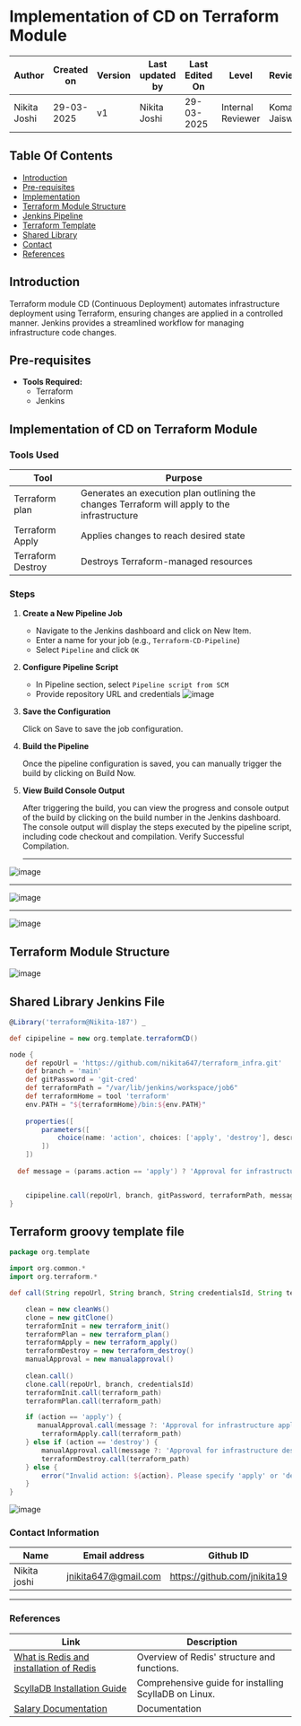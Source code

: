 # Implementation of CD on Terraform Module

| **Author** | **Created on** | **Version** | **Last updated by**|**Last Edited On**|**Level** |**Reviewer** |
|------------|---------------------------|-------------|----------------|-----|-------------|-------------| 
| Nikita Joshi|   29-03-2025          | v1          | Nikita Joshi   |29-03-2025    |  Internal Reviewer | Komal Jaiswal |

## Table Of Contents
- [Introduction](#introduction)
- [Pre-requisites](#pre-requisites)
- [Implementation](#implementation-of-cd-on-terraform-module)
- [Terraform Module Structure](#terraform-module)
- [Jenkins Pipeline](#shared-library-jenkins-file)
- [Terraform Template](#terraform-groovy-template-file)
- [Shared Library](#shared-library-src-file)
- [Contact](#contact-information)
- [References](#references)

## Introduction
Terraform module CD (Continuous Deployment) automates infrastructure deployment using Terraform, ensuring changes are applied in a controlled manner. Jenkins provides a streamlined workflow for managing infrastructure code changes.

## Pre-requisites
- **Tools Required:**
  - Terraform
  - Jenkins

## Implementation of CD on Terraform Module

### Tools Used

| Tool              | Purpose                                                                 |
|-------------------|-------------------------------------------------------------------------|
| Terraform plan    | Generates an execution plan outlining the changes Terraform will apply to the infrastructure|
| Terraform Apply   | Applies changes to reach desired state                                  |
| Terraform Destroy | Destroys Terraform-managed resources                                   |

### Steps

1. **Create a New Pipeline Job**
   - Navigate to the Jenkins dashboard and click on New Item.
   - Enter a name for your job (e.g., `Terraform-CD-Pipeline`)
   - Select `Pipeline` and click `OK`

2. **Configure Pipeline Script**
   - In Pipeline section, select `Pipeline script from SCM`
   - Provide repository URL and credentials
     ![image](https://github.com/user-attachments/assets/f1c525a8-d496-4f9a-9e45-df2896537d2c)


3. **Save the Configuration**

   Click on Save to save the job configuration.

 4. **Build the Pipeline**

    Once the pipeline configuration is saved, you can manually trigger the build by clicking on Build Now.

5.  **View Build Console Output**

     After triggering the build, you can view the progress and console output of the build by clicking on the build number in the Jenkins dashboard.
     The console output will display the steps executed by the pipeline script, including code checkout and compilation.
     Verify Successful Compilation.
    ___
![image](https://github.com/user-attachments/assets/696abf93-4421-41ce-bdb8-6bd15af15cac)
___
![image](https://github.com/user-attachments/assets/b31b1cda-a86b-4cad-8267-4c17774e7dd2)

___
![image](https://github.com/user-attachments/assets/7dc006a6-5123-434c-92ec-3e71968e78b5)




    
## Terraform Module Structure

![image](https://github.com/user-attachments/assets/e712ad44-1af9-48a1-bbd9-a3c0f492f555)


## Shared Library Jenkins File
```groovy
@Library('terraform@Nikita-187') _

def cipipeline = new org.template.terraformCD()

node {
    def repoUrl = 'https://github.com/nikita647/terraform_infra.git'
    def branch = 'main'
    def gitPassword = 'git-cred'
    def terraformPath = "/var/lib/jenkins/workspace/job6"
    def terraformHome = tool 'terraform'
    env.PATH = "${terraformHome}/bin:${env.PATH}"
    
    properties([
        parameters([
            choice(name: 'action', choices: ['apply', 'destroy'], description: 'Choose any one option')
        ])
    ])
    
  def message = (params.action == 'apply') ? 'Approval for infrastructure apply' : 'Approval for infrastructure destroy'


    cipipeline.call(repoUrl, branch, gitPassword, terraformPath, message, params.action)
}
```

## Terraform groovy template file

``` groovy
package org.template

import org.common.*
import org.terraform.*

def call(String repoUrl, String branch, String credentialsId, String terraform_path, String message, String action) {

    clean = new cleanWs()
    clone = new gitClone()
    terraformInit = new terraform_init()
    terraformPlan = new terraform_plan()
    terraformApply = new terraform_apply()
    terraformDestroy = new terraform_destroy()
    manualApproval = new manualapproval()
    
    clean.call()
    clone.call(repoUrl, branch, credentialsId)
    terraformInit.call(terraform_path)
    terraformPlan.call(terraform_path)

    if (action == 'apply') {
       manualApproval.call(message ?: 'Approval for infrastructure apply')
        terraformApply.call(terraform_path)
    } else if (action == 'destroy') {
        manualApproval.call(message ?: 'Approval for infrastructure destroy')
        terraformDestroy.call(terraform_path)
    } else {
        error("Invalid action: ${action}. Please specify 'apply' or 'destroy'.")
    }
}
```

![image](https://github.com/user-attachments/assets/0ee6045a-d67a-43b8-9600-4f27b902b77b)

### **Contact Information**

| **Name** | **Email address**            | **Github ID**
|----------|-------------------------------|-------------------|
| Nikita joshi    |  jnikita647@gmail.com   | https://github.com/jnikita19  |

---
### **References**

| **Link** | **Description**            |
|----------|-------------------------------|
| [What is Redis and installation of Redis](https://severalnines.com/blog/redis-how-installation-setup-and-configuration/)   |  Overview of Redis' structure and functions.          |
| [ScyllaDB Installation Guide](https://opensource.docs.scylladb.com/stable/getting-started/install-scylla/install-on-linux.html)   | Comprehensive guide for installing ScyllaDB on Linux. |
|[Salary Documentation](https://github.com/OT-MICROSERVICES/salary-api/blob/main/README.md) |Documentation |

